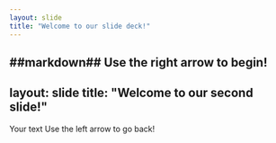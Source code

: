 ```yaml
---
layout: slide
title: "Welcome to our slide deck!"
---
```

##markdown##
Use the right arrow to begin!
---
layout: slide
title: "Welcome to our second slide!"
---
Your text
Use the left arrow to go back!
